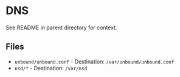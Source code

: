DNS
===

See README in parent directory for context.

## Files

* `unbound/unbound.conf` - Destination: `/var/unbound/unbound.conf`
* `nsd/*` - Destination: `/var/nsd`

